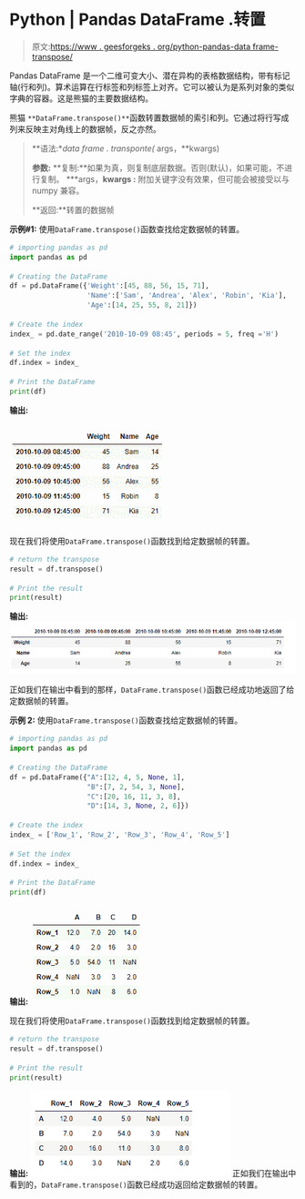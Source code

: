 # Python | Pandas DataFrame .转置

> 原文:[https://www . geesforgeks . org/python-pandas-data frame-transpose/](https://www.geeksforgeeks.org/python-pandas-dataframe-transpose/)

Pandas DataFrame 是一个二维可变大小、潜在异构的表格数据结构，带有标记轴(行和列)。算术运算在行标签和列标签上对齐。它可以被认为是系列对象的类似字典的容器。这是熊猫的主要数据结构。

熊猫 `**DataFrame.transpose()**`函数转置数据帧的索引和列。它通过将行写成列来反映主对角线上的数据帧，反之亦然。

> **语法:**data frame . transponte(* args，**kwargs)
> 
> **参数:**
> **复制:**如果为真，则复制底层数据。否则(默认)，如果可能，不进行复制。
> ***args，**kwargs :** 附加关键字没有效果，但可能会被接受以与 numpy 兼容。
> 
> **返回:**转置的数据帧

**示例#1:** 使用`DataFrame.transpose()`函数查找给定数据帧的转置。

```py
# importing pandas as pd
import pandas as pd

# Creating the DataFrame
df = pd.DataFrame({'Weight':[45, 88, 56, 15, 71],
                   'Name':['Sam', 'Andrea', 'Alex', 'Robin', 'Kia'],
                   'Age':[14, 25, 55, 8, 21]})

# Create the index
index_ = pd.date_range('2010-10-09 08:45', periods = 5, freq ='H')

# Set the index
df.index = index_

# Print the DataFrame
print(df)
```

**输出:**

![](img/a98bc6dd87f7561204138ad3e9e5cf1d.png)

现在我们将使用`DataFrame.transpose()`函数找到给定数据帧的转置。

```py
# return the transpose
result = df.transpose()

# Print the result
print(result)
```

**输出:**
![](img/82c70379a9e258e3028aa9de176fa59f.png)

正如我们在输出中看到的那样，`DataFrame.transpose()`函数已经成功地返回了给定数据帧的转置。

**示例 2:** 使用`DataFrame.transpose()`函数查找给定数据帧的转置。

```py
# importing pandas as pd
import pandas as pd

# Creating the DataFrame
df = pd.DataFrame({"A":[12, 4, 5, None, 1], 
                   "B":[7, 2, 54, 3, None], 
                   "C":[20, 16, 11, 3, 8], 
                   "D":[14, 3, None, 2, 6]}) 

# Create the index
index_ = ['Row_1', 'Row_2', 'Row_3', 'Row_4', 'Row_5']

# Set the index
df.index = index_

# Print the DataFrame
print(df)
```

**输出:**
![](img/0b8a01d9a4a8d2a41f2d5f3dbdf72d6b.png)

现在我们将使用`DataFrame.transpose()`函数找到给定数据帧的转置。

```py
# return the transpose
result = df.transpose()

# Print the result
print(result)
```

**输出:**
![](img/0f35fb40177694bdf6a0c078a57d14b3.png)
正如我们在输出中看到的，`DataFrame.transpose()`函数已经成功返回给定数据帧的转置。
